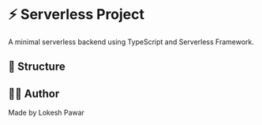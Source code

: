 # ⚡ Serverless Project

A minimal serverless backend using TypeScript and Serverless Framework.

## 📁 Structure

## 👨‍💻 Author

Made by Lokesh Pawar
